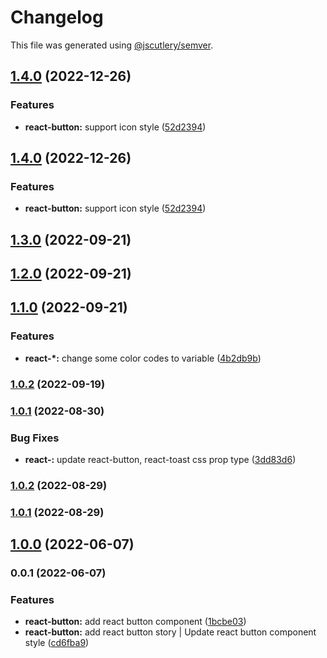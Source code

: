 # Changelog

This file was generated using [@jscutlery/semver](https://github.com/jscutlery/semver).

## [1.4.0](https://gitlab.migoinc.com/migotv/paintbox/compare/react-button@1.3.0...react-button@1.4.0) (2022-12-26)


### Features

* **react-button:** support icon style ([52d2394](https://gitlab.migoinc.com/migotv/paintbox/commit/52d2394532c351c624038432424300a3ec7069a1))

## [1.4.0](https://gitlab.migoinc.com/migotv/paintbox/compare/react-button@1.3.0...react-button@1.4.0) (2022-12-26)


### Features

* **react-button:** support icon style ([52d2394](https://gitlab.migoinc.com/migotv/paintbox/commit/52d2394532c351c624038432424300a3ec7069a1))

## [1.3.0](https://gitlab.migoinc.com/migotv/paintbox/compare/react-button@1.2.0...react-button@1.3.0) (2022-09-21)

## [1.2.0](https://gitlab.migoinc.com/migotv/paintbox/compare/react-button@1.1.0...react-button@1.2.0) (2022-09-21)

## [1.1.0](https://gitlab.migoinc.com/migotv/paintbox/compare/react-button@1.0.2...react-button@1.1.0) (2022-09-21)


### Features

* **react-*:** change some  color codes to variable ([4b2db9b](https://gitlab.migoinc.com/migotv/paintbox/commit/4b2db9b5c4f15ccb3b8e7261489126c3cf8b3d69))

### [1.0.2](https://gitlab.migoinc.com/migotv/paintbox/compare/react-button@1.0.1...react-button@1.0.2) (2022-09-19)

### [1.0.1](https://gitlab.migoinc.com/migotv/paintbox/compare/react-button@1.0.0...react-button@1.0.1) (2022-08-30)


### Bug Fixes

* **react-:** update react-button, react-toast css prop type ([3dd83d6](https://gitlab.migoinc.com/migotv/paintbox/commit/3dd83d6579e514fe51e73219d4f5f7a4ebf15d68))

### [1.0.2](https://gitlab.migoinc.com/migotv/paintbox/compare/react-button@1.0.1...react-button@1.0.2) (2022-08-29)

### [1.0.1](https://gitlab.migoinc.com/migotv/paintbox/compare/react-button@1.0.0...react-button@1.0.1) (2022-08-29)

## [1.0.0](https://gitlab.migoinc.com/migotv/paintbox/compare/react-button@0.0.1...react-button@1.0.0) (2022-06-07)

### 0.0.1 (2022-06-07)


### Features

* **react-button:** add react button component ([1bcbe03](https://gitlab.migoinc.com/migotv/paintbox/commit/1bcbe03f1a9f482303722ea9274204a43302bf4e))
* **react-button:** add react button story | Update react button component style ([cd6fba9](https://gitlab.migoinc.com/migotv/paintbox/commit/cd6fba9457b90f61a9172559062f5f41be3ba05d))
